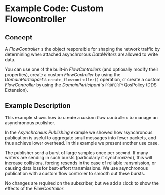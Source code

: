 # Example Code: Custom Flowcontroller

## Concept

A *FlowController* is the object responsible for shaping the network traffic by
determining when attached asynchronous *DataWriters* are allowed to write data.

You can use one of the built-in *FlowControllers* (and optionally modify their
properties), create a custom *FlowController* by using the *DomainParticipant's*
`create_flowcontroller()` operation, or create a custom *FlowController* by
using the *DomainParticipant*'s `PROPERTY` QosPolicy (DDS Extension).

## Example Description

This example shows how to create a custom flow controllers to manage an
asynchronous publisher.

In the *Asynchronous Publishing* example we showed how asynchronous
publication is useful to aggregate small messages into fewer packets, and
thus achieve lower overhead. In this example we present another use case.

The publisher send a burst of large samples once per second. If many writers
are sending in such bursts (particularly if synchronized), this will increase
collisions, forcing resends in the case of reliable transmission, or causing
data loss for best-effort transmissions. We use asynchronous publication with
a custom flow controller to smooth out these bursts.

No changes are required on the subscriber, but we add a clock to show the
effects of the *FlowController*.
